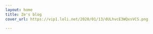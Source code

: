 ```yaml
---
layout: home
title: Ze's blog
cover_url: https://vip1.loli.net/2020/01/13/dULhvcE3WQxsVCS.png

---
```

